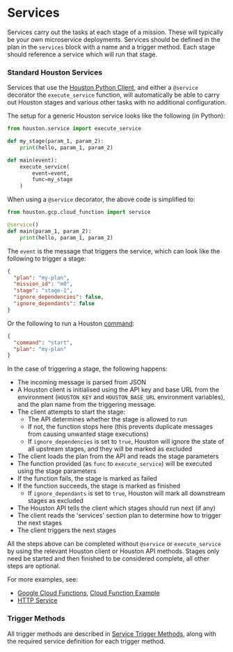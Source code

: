
# Services

Services carry out the tasks at each stage of a mission. These will typically be your own microservice deployments.
Services should be defined in the plan in the `services` block with a name and a trigger method. 
Each stage should reference a service which will run that stage.

### Standard Houston Services

Services that use the [Houston Python Client](https://pypi.org/project/houston-client/), and either a `@service` 
decorator the `execute_service` function, will automatically be able to carry out Houston stages and various other tasks
with no additional configuration. 

The setup for a generic Houston service looks like the following (in Python):

```python
from houston.service import execute_service

def my_stage(param_1, param_2):
    print(hello, param_1, param_2)

def main(event):
    execute_service(
        event=event,
        func=my_stage
    )
```

When using a `@service` decorator, the above code is simplified to:

```python
from houston.gcp.cloud_function import service

@service()
def main(param_1, param_2):
    print(hello, param_1, param_2)
```

The `event` is the message that triggers the service, which can look like the following to trigger a stage:

```json
{
  "plan": "my-plan",
  "mission_id": "m0",
  "stage": "stage-1",
  "ignore_dependencies": false,
  "ignore_dependants": false
}
```

Or the following to run a Houston [command](./commands.md):

```json
{
  "command": "start",
  "plan": "my-plan"
}
```

In the case of triggering a stage, the following happens:
- The incoming message is parsed from JSON
- A Houston client is initialised using the API key and base URL from the environment (`HOUSTON_KEY` and `HOUSTON_BASE_URL` environment variables), and the plan name from the triggering message. 
- The client attempts to start the stage:
  - The API determines whether the stage is allowed to run
  - If not, the function stops here (this prevents duplicate messages from causing unwanted stage executions)
  - If `ignore_dependencies` is set to `true`, Houston will ignore the state of all upstream stages, and they will be marked as excluded
- The client loads the plan from the API and reads the stage parameters 
- The function provided (as `func` to `execute_service`) will be executed using the stage parameters
- If the function fails, the stage is marked as failed
- If the function succeeds, the stage is marked as finished
  - If `ignore_dependants` is set to `true`, Houston will mark all downstream stages as excluded
- The Houston API tells the client which stages should run next (if any)
- The client reads the 'services' section plan to determine how to trigger the next stages
- The client triggers the next stages

All the steps above can be completed without `@service` or `execute_service` by using the relevant Houston client or 
Houston API methods. Stages only need be started and then finished to be considered complete, all other steps are optional. 

For more examples, see: 
- [Google Cloud Functions](./google_cloud.md#google-cloud-functions), [Cloud Function Example](https://github.com/datasparq-intelligent-products/houston-quickstart-python/tree/master/google-cloud)
- [HTTP Service](https://github.com/datasparq-intelligent-products/houston-quickstart-python/tree/master/local)


### Trigger Methods

All trigger methods are described in [Service Trigger Methods](./service_trigger_methods.md), along with the required 
service definition for each trigger method.


